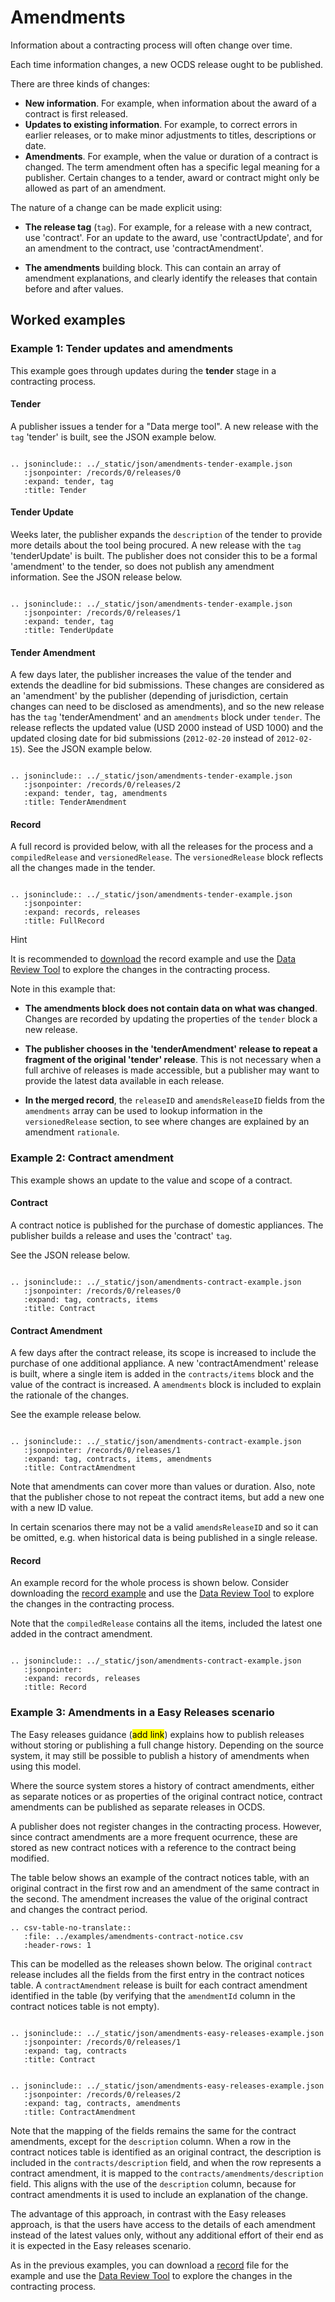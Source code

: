 # Amendments

Information about a contracting process will often change over time.

Each time information changes, a new OCDS release ought to be published. 

There are three kinds of changes:

* **New information**. For example, when information about the award of a contract is first released.
* **Updates to existing information**. For example, to correct errors in earlier releases, or to make minor adjustments to titles, descriptions or date. 
* **Amendments**. For example, when the value or duration of a contract is changed. The term amendment often has a specific legal meaning for a publisher. Certain changes to a tender, award or contract might only be allowed as part of an amendment. 

The nature of a change can be made explicit using:

* **The release tag** (`tag`). For example, for a release with a new contract, use 'contract'. For an update to the award, use 'contractUpdate', and for an amendment to the contract, use 'contractAmendment'. 

* **The amendments** building block. This can contain an array of amendment explanations, and clearly identify the releases that contain before and after values. 

## Worked examples

### Example 1: Tender updates and amendments

This example goes through updates during the **tender** stage in a contracting process.

#### Tender

A publisher issues a tender for a "Data merge tool". A new release with the `tag` 'tender' is built, see the JSON example below.

```eval_rst

.. jsoninclude:: ../_static/json/amendments-tender-example.json
   :jsonpointer: /records/0/releases/0
   :expand: tender, tag
   :title: Tender

```

#### Tender Update

Weeks later, the publisher expands the `description` of the tender to provide more details about the tool being procured. A new release with the `tag` 'tenderUpdate' is built. The publisher does not consider this to be a formal 'amendment' to the tender, so does not publish any amendment information. See the JSON release below.

```eval_rst
 
.. jsoninclude:: ../_static/json/amendments-tender-example.json
   :jsonpointer: /records/0/releases/1
   :expand: tender, tag
   :title: TenderUpdate

```

#### Tender Amendment

A few days later, the publisher increases the value of the tender and extends the deadline for bid submissions. These changes are considered as an 'amendment' by the publisher (depending of jurisdiction, certain changes can need to be disclosed as amendments), and so the new release has the `tag` 'tenderAmendment' and an `amendments` block under `tender`. The release reflects the updated value (USD 2000 instead of USD 1000) and the updated closing date for bid submissions (`2012-02-20` instead of `2012-02-15`). See the JSON example below.

```eval_rst

.. jsoninclude:: ../_static/json/amendments-tender-example.json
   :jsonpointer: /records/0/releases/2
   :expand: tender, tag, amendments
   :title: TenderAmendment

```

#### Record

A full record is provided below, with all the releases for the process and a `compiledRelease` and `versionedRelease`. The `versionedRelease` block reflects all the changes made in the tender.

```eval_rst

.. jsoninclude:: ../_static/json/amendments-tender-example.json
   :jsonpointer: 
   :expand: records, releases
   :title: FullRecord

```
<div class="example hint" markdown=1>

<p class="first admonition-title">Hint</p>

It is recommended to <a href="../../_static/json/amendments-tender-example.json" target="_blank">download</a> the record example and use the [Data Review Tool](https://standard.open-contracting.org/review) to explore the changes in the contracting process.

</div>

Note in this example that:

* **The amendments block does not contain data on what was changed**. Changes are recorded by updating the properties of the `tender` block a new release. 

* **The publisher chooses in the 'tenderAmendment' release to repeat a fragment of the original 'tender' release**. This is not necessary when a full archive of releases is made accessible, but a publisher may want to provide the latest data available in each release. 

* **In the merged record**, the `releaseID` and `amendsReleaseID` fields from the `amendments` array can be used to lookup information in the `versionedRelease` section, to see where changes are explained by an amendment `rationale`. 

### Example 2: Contract amendment

This example shows an update to the value and scope of a contract.

#### Contract

A contract notice is published for the purchase of domestic appliances. The publisher builds a release and uses the 'contract' `tag`.

See the JSON release below.

```eval_rst

.. jsoninclude:: ../_static/json/amendments-contract-example.json
   :jsonpointer: /records/0/releases/0
   :expand: tag, contracts, items
   :title: Contract

```

#### Contract Amendment

A few days after the contract release, its scope is increased to include the purchase of one additional appliance. A new 'contractAmendment' release is built, where a single item is added in the `contracts/items` block and the value of the contract is increased. A `amendments` block is included to explain the rationale of the changes. 

See the example release below.

```eval_rst

.. jsoninclude:: ../_static/json/amendments-contract-example.json
   :jsonpointer: /records/0/releases/1
   :expand: tag, contracts, items, amendments
   :title: ContractAmendment

```

Note that amendments can cover more than values or duration. Also, note that the publisher chose to not repeat the contract items, but add a new one with a new ID value. 

In certain scenarios there may not be a valid `amendsReleaseID` and so it can be omitted, e.g. when historical data is being published in a single release.

#### Record

An example record for the whole process is shown below. Consider downloading the <a href="../../_static/json/amendments-contract-example.json" target="_blank">record example</a> and use the [Data Review Tool](https://standard.open-contracting.org/review) to explore the changes in the contracting process.

Note that the `compiledRelease` contains all the items, included the latest one added in the contract amendment.

```eval_rst

.. jsoninclude:: ../_static/json/amendments-contract-example.json
   :jsonpointer: 
   :expand: records, releases
   :title: Record

```

### Example 3: Amendments in a Easy Releases scenario

The Easy releases guidance (<mark>add link</mark>) explains how to publish releases without storing or publishing a full change history. Depending on the source system, it may still be possible to publish a history of amendments when using this model.

Where the source system stores a history of contract amendments, either as separate notices or as properties of the original contract notice, contract amendments can be published as separate releases in OCDS.

A publisher does not register changes in the contracting process. However, since contract amendments are a more frequent ocurrence, these are stored as new contract notices with a reference to the contract being modified. 

The table below shows an example of the contract notices table, with an original contract in the first row and an amendment of the same contract in the second. The amendment increases the value of the original contract and changes the contract period.

```eval_rst
.. csv-table-no-translate::
   :file: ../examples/amendments-contract-notice.csv
   :header-rows: 1
```

This can be modelled as the releases shown below. The original `contract` release includes all the fields from the first entry in the contract notices table. A `contractAmendment` release is built for each contract amendment identified in the table (by verifying that the `amendmentId` column in the contract notices table is not empty).

```eval_rst

.. jsoninclude:: ../_static/json/amendments-easy-releases-example.json
   :jsonpointer: /records/0/releases/1
   :expand: tag, contracts
   :title: Contract

```

```eval_rst

.. jsoninclude:: ../_static/json/amendments-easy-releases-example.json
   :jsonpointer: /records/0/releases/2
   :expand: tag, contracts, amendments
   :title: ContractAmendment

```
Note that the mapping of the fields remains the same for the contract amendments, except for the `description` column. When a row in the contract notices table is identified as an original contract, the description is included in the `contracts/description` field, and when the row represents a contract amendment, it is mapped to the `contracts/amendments/description` field. This aligns with the use of the `description` column, because for contract amendments it is used to include an explanation of the change.

The advantage of this approach, in contrast with the Easy releases approach, is that the users have access to the details of each amendment instead of the latest values only, without any additional effort of their end as it is expected in the Easy releases scenario.

As in the previous examples, you can download a <a href="../../_static/json/amendments-easy-releases-example.json" target="_blank">record</a> file for the example and use the [Data Review Tool](https://standard.open-contracting.org/review) to explore the changes in the contracting process.
